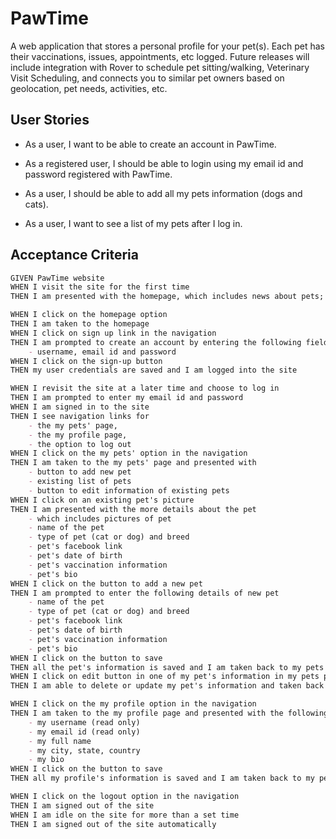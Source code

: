 # PawTime
A web application that stores a personal profile for your pet(s). Each pet has their vaccinations, issues, appointments, etc logged. Future releases will include integration with Rover to schedule pet sitting/walking, Veterinary Visit Scheduling, and connects you to similar pet owners based on geolocation, pet needs, activities, etc.

## User Stories
* As a user, I want to be able to create an account in PawTime.

* As a registered user, I should be able to login using my email id and password registered with PawTime.

* As a user, I should be able to add all my pets information (dogs and cats).

* As a user, I want to see a list of my pets after I log in.

## Acceptance Criteria

```md
GIVEN PawTime website
WHEN I visit the site for the first time
THEN I am presented with the homepage, which includes news about pets; navigation links for the homepage, a sign up page and the option to log in

WHEN I click on the homepage option
THEN I am taken to the homepage
WHEN I click on sign up link in the navigation
THEN I am prompted to create an account by entering the following fields
    - username, email id and password
WHEN I click on the sign-up button
THEN my user credentials are saved and I am logged into the site

WHEN I revisit the site at a later time and choose to log in
THEN I am prompted to enter my email id and password
WHEN I am signed in to the site
THEN I see navigation links for
    - the my pets' page,
    - the my profile page, 
    - the option to log out
WHEN I click on the my pets' option in the navigation
THEN I am taken to the my pets' page and presented with 
    - button to add new pet
    - existing list of pets
    - button to edit information of existing pets
WHEN I click on an existing pet's picture
THEN I am presented with the more details about the pet
    - which includes pictures of pet
    - name of the pet 
    - type of pet (cat or dog) and breed
    - pet's facebook link 
    - pet's date of birth
    - pet's vaccination information 
    - pet's bio
WHEN I click on the button to add a new pet
THEN I am prompted to enter the following details of new pet
    - name of the pet 
    - type of pet (cat or dog) and breed
    - pet's facebook link 
    - pet's date of birth
    - pet's vaccination information 
    - pet's bio
WHEN I click on the button to save 
THEN all the pet's information is saved and I am taken back to my pets page 
WHEN I click on edit button in one of my pet's information in my pets page 
THEN I am able to delete or update my pet's information and taken back to an updated my pet's page

WHEN I click on the my profile option in the navigation
THEN I am taken to the my profile page and presented with the following fields and option to edit some of the fields
    - my username (read only)
    - my email id (read only)
    - my full name
    - my city, state, country
    - my bio
WHEN I click on the button to save 
THEN all my profile's information is saved and I am taken back to my pet's page 

WHEN I click on the logout option in the navigation
THEN I am signed out of the site
WHEN I am idle on the site for more than a set time
THEN I am signed out of the site automatically 
```

